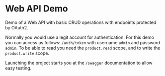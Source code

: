 # Web API Demo

Demo of a Web API with basic CRUD operations with endpoints protected by OAuth2.

Normally you would use a legit account for authentication. For this demo you can access as follows:
```/auth/token``` with username ```admin``` and password ```admin```. To be able to read you need the ```product.read``` scope, and to write the ```product.write``` scope.

Launching the project starts you at the ```/swagger``` documentation to allow easy testing.
